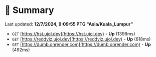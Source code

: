 # 📖 Summary
Last updated: **12/7/2024, 9:09:55 PTG "Asia/Kuala_Lumpur"**

- `GET` [https://hst.ujol.dev](https://hst.ujol.dev) - **Up** (1396ms)
- `GET` [https://reddviz.ujol.dev](https://reddviz.ujol.dev) - **Up** (618ms)
- `GET` [https://dumb.onrender.com](https://dumb.onrender.com) - **Up** (492ms)
